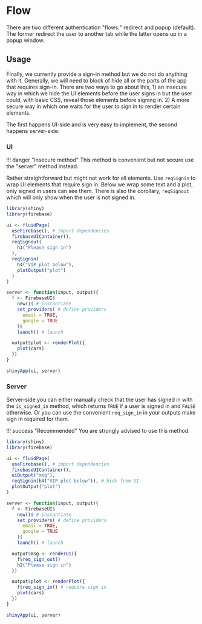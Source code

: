 # Flow

There are two different authentication "flows:" redirect and popup (default). The former redirect the user to another tab while the latter opens up in a popup window.

## Usage

Finally, we currently provide a sign-in method but we do not do anything with it. Generally, we will need to block of hide all or the parts of the app that requires sign-in. There are two ways to go about this, 1) an insecure way in which we hide the UI elements before the user signs in but the user could, with basic CSS, reveal those elements before signing in. 2) A more secure way in which one waits for the user to sign in to render certain elements.

The first happens UI-side and is very easy to implement, the second happens server-side.

### UI

!!! danger "Insecure method"
    This method is convenient but not secure use the "server" 
    method instead.

Rather straightforward but might not work for all elements. Use `reqSignin` to wrap UI elements that require sign in. Below we wrap some text and a plot, only signed in users can see them. There is also the corollary, `reqSignout` which will only show when the user is not signed in.

```r
library(shiny)
library(firebase)

ui <- fluidPage(
  useFirebase(), # import dependencies
  firebaseUIContainer(),
  reqSignout(
    h1("Please sign in")
  ),
  reqSignin(
    h4("VIP plot below"),
    plotOutput("plot")
  )
)

server <- function(input, output){
  f <- FirebaseUI$
    new()$ # instantiate
    set_providers( # define providers
      email = TRUE, 
      google = TRUE
    )$
    launch() # launch

  output$plot <- renderPlot({
    plot(cars)
  })
}

shinyApp(ui, server)
```

### Server

Server-side you can either manually check that the user has signed in with the `is_signed_in` method, which returns `TRUE` if a user is signed in and `FALSE` otherwise. Or you can use the convenient `req_sign_in` in your outputs make sign in required for them.

!!! success "Recommended"
    You are strongly advised to use this method.

```r
library(shiny)
library(firebase)

ui <- fluidPage(
  useFirebase(), # import dependencies
  firebaseUIContainer(),
  uiOutput("msg"),
  reqSignin(h4("VIP plot below")), # hide from UI
  plotOutput("plot")
)

server <- function(input, output){
  f <- FirebaseUI$
    new()$ # instantiate
    set_providers( # define providers
      email = TRUE, 
      google = TRUE
    )$
    launch() # launch

  output$msg <- renderUI({
    f$req_sign_out()
    h2("Please sign in")
  })

  output$plot <- renderPlot({
    f$req_sign_in() # require sign in
    plot(cars)
  })
}

shinyApp(ui, server)
```
